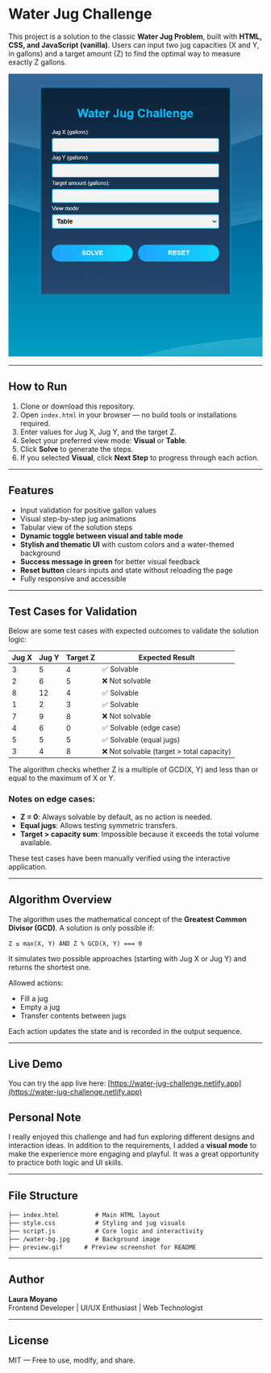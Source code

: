 
# Water Jug Challenge

This project is a solution to the classic **Water Jug Problem**, built with **HTML, CSS, and JavaScript (vanilla)**. Users can input two jug capacities (X and Y, in gallons) and a target amount (Z) to find the optimal way to measure exactly Z gallons.

![Demo of Water Jug Challenge](./preview.gif)

---

## How to Run

1. Clone or download this repository.
2. Open `index.html` in your browser — no build tools or installations required.
3. Enter values for Jug X, Jug Y, and the target Z.
4. Select your preferred view mode: **Visual** or **Table**.
5. Click **Solve** to generate the steps.
6. If you selected **Visual**, click **Next Step** to progress through each action.

---

## Features

- Input validation for positive gallon values
- Visual step-by-step jug animations
- Tabular view of the solution steps
- **Dynamic toggle between visual and table mode**
- **Stylish and thematic UI** with custom colors and a water-themed background
- **Success message in green** for better visual feedback
- **Reset button** clears inputs and state without reloading the page
- Fully responsive and accessible

---

## Test Cases for Validation

Below are some test cases with expected outcomes to validate the solution logic:

| Jug X | Jug Y | Target Z | Expected Result |
|-------|-------|-----------|-----------------|
| 3     | 5     | 4         | ✅ Solvable      |
| 2     | 6     | 5         | ❌ Not solvable  |
| 8     | 12    | 4         | ✅ Solvable      |
| 1     | 2     | 3         | ✅ Solvable      |
| 7     | 9     | 8         | ❌ Not solvable  |
| 4     | 6     | 0         | ✅ Solvable (edge case) |
| 5     | 5     | 5         | ✅ Solvable (equal jugs) |
| 3     | 4     | 8         | ❌ Not solvable (target > total capacity) |

The algorithm checks whether Z is a multiple of GCD(X, Y) and less than or equal to the maximum of X or Y.

### Notes on edge cases:
- **Z = 0**: Always solvable by default, as no action is needed.
- **Equal jugs**: Allows testing symmetric transfers.
- **Target > capacity sum**: Impossible because it exceeds the total volume available.

These test cases have been manually verified using the interactive application.

---

## Algorithm Overview

The algorithm uses the mathematical concept of the **Greatest Common Divisor (GCD)**. A solution is only possible if:

```
Z ≤ max(X, Y) AND Z % GCD(X, Y) === 0
```

It simulates two possible approaches (starting with Jug X or Jug Y) and returns the shortest one.

Allowed actions:
- Fill a jug
- Empty a jug
- Transfer contents between jugs

Each action updates the state and is recorded in the output sequence.

---

## Live Demo

You can try the app live here: [https://water-jug-challenge.netlify.app](https://water-jug-challenge.netlify.app)

## Personal Note

I really enjoyed this challenge and had fun exploring different designs and interaction ideas. In addition to the requirements, I added a **visual mode** to make the experience more engaging and playful. It was a great opportunity to practice both logic and UI skills.

---

## File Structure

```
├── index.html          # Main HTML layout
├── style.css           # Styling and jug visuals
├── script.js           # Core logic and interactivity
├── /water-bg.jpg       # Background image
├── preview.gif      # Preview screenshot for README
```

---

## Author

**Laura Moyano**  
Frontend Developer | UI/UX Enthusiast | Web Technologist

---

## License

MIT — Free to use, modify, and share.

